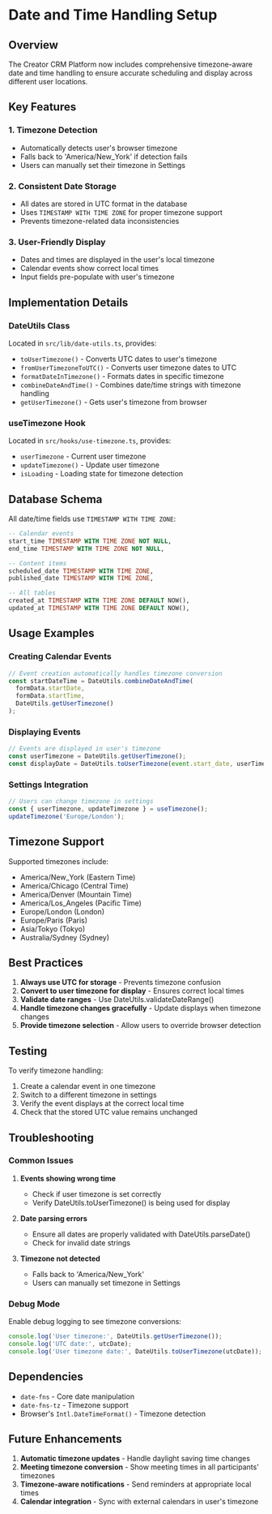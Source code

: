 # Date and Time Handling Setup

## Overview

The Creator CRM Platform now includes comprehensive timezone-aware date and time handling to ensure accurate scheduling and display across different user locations.

## Key Features

### 1. Timezone Detection
- Automatically detects user's browser timezone
- Falls back to 'America/New_York' if detection fails
- Users can manually set their timezone in Settings

### 2. Consistent Date Storage
- All dates are stored in UTC format in the database
- Uses `TIMESTAMP WITH TIME ZONE` for proper timezone support
- Prevents timezone-related data inconsistencies

### 3. User-Friendly Display
- Dates and times are displayed in the user's local timezone
- Calendar events show correct local times
- Input fields pre-populate with user's timezone

## Implementation Details

### DateUtils Class
Located in `src/lib/date-utils.ts`, provides:

- `toUserTimezone()` - Converts UTC dates to user's timezone
- `fromUserTimezoneToUTC()` - Converts user timezone dates to UTC
- `formatDateInTimezone()` - Formats dates in specific timezone
- `combineDateAndTime()` - Combines date/time strings with timezone handling
- `getUserTimezone()` - Gets user's timezone from browser

### useTimezone Hook
Located in `src/hooks/use-timezone.ts`, provides:

- `userTimezone` - Current user timezone
- `updateTimezone()` - Update user timezone
- `isLoading` - Loading state for timezone detection

## Database Schema

All date/time fields use `TIMESTAMP WITH TIME ZONE`:

```sql
-- Calendar events
start_time TIMESTAMP WITH TIME ZONE NOT NULL,
end_time TIMESTAMP WITH TIME ZONE NOT NULL,

-- Content items
scheduled_date TIMESTAMP WITH TIME ZONE,
published_date TIMESTAMP WITH TIME ZONE,

-- All tables
created_at TIMESTAMP WITH TIME ZONE DEFAULT NOW(),
updated_at TIMESTAMP WITH TIME ZONE DEFAULT NOW(),
```

## Usage Examples

### Creating Calendar Events
```typescript
// Event creation automatically handles timezone conversion
const startDateTime = DateUtils.combineDateAndTime(
  formData.startDate, 
  formData.startTime, 
  DateUtils.getUserTimezone()
);
```

### Displaying Events
```typescript
// Events are displayed in user's timezone
const userTimezone = DateUtils.getUserTimezone();
const displayDate = DateUtils.toUserTimezone(event.start_date, userTimezone);
```

### Settings Integration
```typescript
// Users can change timezone in settings
const { userTimezone, updateTimezone } = useTimezone();
updateTimezone('Europe/London');
```

## Timezone Support

Supported timezones include:
- America/New_York (Eastern Time)
- America/Chicago (Central Time)
- America/Denver (Mountain Time)
- America/Los_Angeles (Pacific Time)
- Europe/London (London)
- Europe/Paris (Paris)
- Asia/Tokyo (Tokyo)
- Australia/Sydney (Sydney)

## Best Practices

1. **Always use UTC for storage** - Prevents timezone confusion
2. **Convert to user timezone for display** - Ensures correct local times
3. **Validate date ranges** - Use DateUtils.validateDateRange()
4. **Handle timezone changes gracefully** - Update displays when timezone changes
5. **Provide timezone selection** - Allow users to override browser detection

## Testing

To verify timezone handling:

1. Create a calendar event in one timezone
2. Switch to a different timezone in settings
3. Verify the event displays at the correct local time
4. Check that the stored UTC value remains unchanged

## Troubleshooting

### Common Issues

1. **Events showing wrong time**
   - Check if user timezone is set correctly
   - Verify DateUtils.toUserTimezone() is being used for display

2. **Date parsing errors**
   - Ensure all dates are properly validated with DateUtils.parseDate()
   - Check for invalid date strings

3. **Timezone not detected**
   - Falls back to 'America/New_York'
   - Users can manually set timezone in Settings

### Debug Mode

Enable debug logging to see timezone conversions:

```typescript
console.log('User timezone:', DateUtils.getUserTimezone());
console.log('UTC date:', utcDate);
console.log('User timezone date:', DateUtils.toUserTimezone(utcDate));
```

## Dependencies

- `date-fns` - Core date manipulation
- `date-fns-tz` - Timezone support
- Browser's `Intl.DateTimeFormat()` - Timezone detection

## Future Enhancements

1. **Automatic timezone updates** - Handle daylight saving time changes
2. **Meeting timezone conversion** - Show meeting times in all participants' timezones
3. **Timezone-aware notifications** - Send reminders at appropriate local times
4. **Calendar integration** - Sync with external calendars in user's timezone 